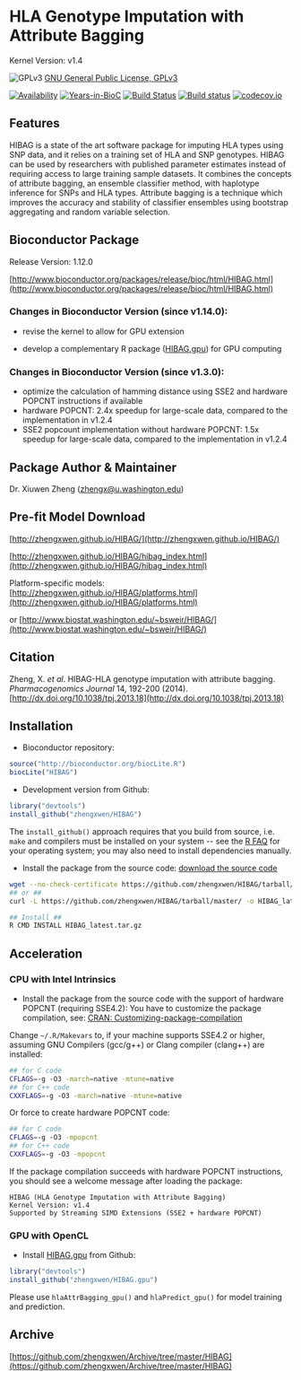 HLA Genotype Imputation with Attribute Bagging
======

Kernel Version: v1.4

![GPLv3](http://www.gnu.org/graphics/gplv3-88x31.png)
[GNU General Public License, GPLv3](http://www.gnu.org/copyleft/gpl.html)

[![Availability](http://www.bioconductor.org/shields/availability/release/HIBAG.svg)](http://www.bioconductor.org/packages/release/bioc/html/HIBAG.html)
[![Years-in-BioC](http://www.bioconductor.org/shields/years-in-bioc/HIBAG.svg)](http://www.bioconductor.org/packages/release/bioc/html/HIBAG.html)
[![Build Status](https://travis-ci.org/zhengxwen/HIBAG.png)](https://travis-ci.org/zhengxwen/HIBAG)
[![Build status](https://ci.appveyor.com/api/projects/status/v650qe8ap4bojxuf?svg=true)](https://ci.appveyor.com/project/zhengxwen/hibag)
[![codecov.io](https://codecov.io/github/zhengxwen/HIBAG/coverage.svg?branch=master)](https://codecov.io/github/zhengxwen/HIBAG?branch=master)


## Features

HIBAG is a state of the art software package for imputing HLA types using SNP data, and it relies on a training set of HLA and SNP genotypes. HIBAG can be used by researchers with published parameter estimates instead of requiring access to large training sample datasets. It combines the concepts of attribute bagging, an ensemble classifier method, with haplotype inference for SNPs and HLA types. Attribute bagging is a technique which improves the accuracy and stability of classifier ensembles using bootstrap aggregating and random variable selection.


## Bioconductor Package

Release Version: 1.12.0

[http://www.bioconductor.org/packages/release/bioc/html/HIBAG.html](http://www.bioconductor.org/packages/release/bioc/html/HIBAG.html)


### Changes in Bioconductor Version (since v1.14.0):

* revise the kernel to allow for GPU extension

* develop a complementary R package ([HIBAG.gpu](https://github.com/zhengxwen/HIBAG.gpu)) for GPU computing


### Changes in Bioconductor Version (since v1.3.0):

* optimize the calculation of hamming distance using SSE2 and hardware POPCNT instructions if available
* hardware POPCNT: 2.4x speedup for large-scale data, compared to the implementation in v1.2.4
* SSE2 popcount implementation without hardware POPCNT: 1.5x speedup for large-scale data, compared to the implementation in v1.2.4


## Package Author & Maintainer

Dr. Xiuwen Zheng ([zhengx@u.washington.edu](zhengx@u.washington.edu))


## Pre-fit Model Download

[http://zhengxwen.github.io/HIBAG/](http://zhengxwen.github.io/HIBAG/)

[http://zhengxwen.github.io/HIBAG/hibag_index.html](http://zhengxwen.github.io/HIBAG/hibag_index.html)

Platform-specific models: [http://zhengxwen.github.io/HIBAG/platforms.html](http://zhengxwen.github.io/HIBAG/platforms.html)

or [http://www.biostat.washington.edu/~bsweir/HIBAG/](http://www.biostat.washington.edu/~bsweir/HIBAG/)


## Citation

Zheng, X. *et al*. HIBAG-HLA genotype imputation with attribute bagging. *Pharmacogenomics Journal* 14, 192-200 (2014).
[http://dx.doi.org/10.1038/tpj.2013.18](http://dx.doi.org/10.1038/tpj.2013.18)


## Installation

* Bioconductor repository:
```R
source("http://bioconductor.org/biocLite.R")
biocLite("HIBAG")
```

* Development version from Github:
```R
library("devtools")
install_github("zhengxwen/HIBAG")
```
The `install_github()` approach requires that you build from source, i.e. `make` and compilers must be installed on your system -- see the [R FAQ](http://cran.r-project.org/faqs.html) for your operating system; you may also need to install dependencies manually.

* Install the package from the source code:
[download the source code](https://github.com/zhengxwen/HIBAG/tarball/master)
```sh
wget --no-check-certificate https://github.com/zhengxwen/HIBAG/tarball/master -O HIBAG_latest.tar.gz
## or ##
curl -L https://github.com/zhengxwen/HIBAG/tarball/master/ -o HIBAG_latest.tar.gz

## Install ##
R CMD INSTALL HIBAG_latest.tar.gz
```


## Acceleration

### CPU with Intel Intrinsics

* Install the package from the source code with the support of hardware POPCNT (requiring SSE4.2):
You have to customize the package compilation, see: [CRAN: Customizing-package-compilation](http://cran.r-project.org/doc/manuals/r-release/R-admin.html#Customizing-package-compilation)

Change `~/.R/Makevars` to, if your machine supports SSE4.2 or higher, assuming GNU Compilers (gcc/g++) or Clang compiler (clang++) are installed:
```sh
## for C code
CFLAGS=-g -O3 -march=native -mtune=native
## for C++ code
CXXFLAGS=-g -O3 -march=native -mtune=native
```
Or force to create hardware POPCNT code:
```sh
## for C code
CFLAGS=-g -O3 -mpopcnt
## for C++ code
CXXFLAGS=-g -O3 -mpopcnt
```

If the package compilation succeeds with hardware POPCNT instructions, you should see a welcome message after loading the package:
```
HIBAG (HLA Genotype Imputation with Attribute Bagging)
Kernel Version: v1.4
Supported by Streaming SIMD Extensions (SSE2 + hardware POPCNT)
```

### GPU with OpenCL

* Install [HIBAG.gpu](https://github.com/zhengxwen/HIBAG.gpu) from Github:
```R
library("devtools")
install_github("zhengxwen/HIBAG.gpu")
```
Please use `hlaAttrBagging_gpu()` and `hlaPredict_gpu()` for model training and prediction.



## Archive

[https://github.com/zhengxwen/Archive/tree/master/HIBAG](https://github.com/zhengxwen/Archive/tree/master/HIBAG)
